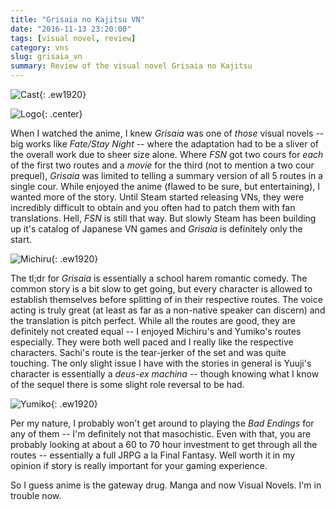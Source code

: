 ```yaml
---
title: "Grisaia no Kajitsu VN"
date: "2016-11-13 23:20:00"
tags: [visual novel, review]
category: vns
slug: grisaia_vn
summary: Review of the visual novel Grisaia no Kajitsu
---
```


![Cast]({filename}/images/2016/grisaia/cast.jpg){: .ew1920}

![Logo]({filename}/images/2016/grisaia/logo.jpg){: .center}

When I watched the anime, I knew _Grisaia_ was one of _those_ visual novels --
big works like _Fate/Stay Night_ -- where the adaptation had to be a sliver of
the overall work due to sheer size alone. Where _FSN_ got two cours for _each_
of the first two routes and a _movie_ for the third (not to mention a two cour
prequel), _Grisaia_ was limited to telling a summary version of all 5 routes in
a single cour. While enjoyed the anime (flawed to be sure, but entertaining), I
wanted more of the story. Until Steam started releasing VNs, they were
incredibly difficult to obtain and you often had to patch them with fan
translations. Hell, _FSN_ is still that way. But slowly Steam has been building
up it's catalog of Japanese VN games and _Grisaia_ is definitely only the start.

![Michiru]({filename}/images/2016/grisaia/michiru.jpg){: .ew1920}

The tl;dr for _Grisaia_ is essentially a school harem romantic comedy. The
common story is a bit slow to get going, but every character is allowed to
establish themselves before splitting of in their respective routes. The voice
acting is truly great (at least as far as a non-native speaker can discern) and
the translation is pitch perfect. While all the routes are good, they are
definitely not created equal -- I enjoyed Michiru's and Yumiko's routes
especially. They were both well paced and I really like the respective
characters. Sachi's route is the tear-jerker of the set and was quite touching.
The only slight issue I have with the stories in general is Yuuji's character is
essentially a _deus-ex machina_ -- though knowing what I know of the sequel
there is some slight role reversal to be had.

![Yumiko]({filename}/images/2016/grisaia/yumiko.jpg){: .ew1920}

Per my nature, I probably won't get around to playing the _Bad Endings_ for any
of them -- I'm definitely not that masochistic. Even with that, you are probably
looking at about a 60 to 70 hour investment to get through all the routes --
essentially a full JRPG a la Final Fantasy. Well worth it in my opinion if story
is really important for your gaming experience.

So I guess anime is the gateway drug. Manga and now Visual Novels. I'm in
trouble now.
